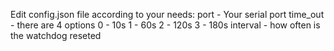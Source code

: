 Edit config.json file according to your needs:
  port - Your serial port
  time_out - there are 4 options
   0 - 10s
   1 - 60s
   2 - 120s
   3 - 180s
  interval - how often is the watchdog reseted
